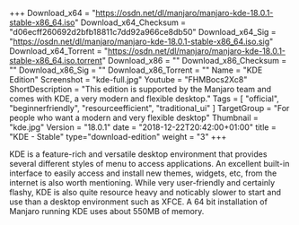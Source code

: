 +++
Download_x64 = "https://osdn.net/dl/manjaro/manjaro-kde-18.0.1-stable-x86_64.iso"
Download_x64_Checksum = "d06ecff260692d2bfb18811c7dd92a966ce8db50"
Download_x64_Sig = "https://osdn.net/dl/manjaro/manjaro-kde-18.0.1-stable-x86_64.iso.sig"
Download_x64_Torrent = "https://osdn.net/dl/manjaro/manjaro-kde-18.0.1-stable-x86_64.iso.torrent"
Download_x86 = ""
Download_x86_Checksum = ""
Download_x86_Sig = ""
Download_x86_Torrent = ""
Name = "KDE Edition"
Screenshot = "kde-full.jpg"
Youtube = "FHMBocs2Xc8"
ShortDescription = "This edition is supported by the Manjaro team and comes with KDE, a very modern and flexible desktop."
Tags = [ "official", "beginnerfriendly", "resourceefficient", "traditional_ui" ]
TargetGroup = "For people who want a modern and very flexible desktop"
Thumbnail = "kde.jpg"
Version = "18.0.1"
date = "2018-12-22T20:42:00+01:00"
title = "KDE - Stable"
type="download-edition"
weight = "3"
+++

KDE is a feature-rich and versatile desktop environment that provides several different styles of menu to access applications. An excellent built-in interface to easily access and install new themes, widgets, etc, from the internet is also worth mentioning. While very user-friendly and certainly flashy, KDE is also quite resource heavy and noticably slower to start and use than a desktop environment such as XFCE. A 64 bit installation of Manjaro running KDE uses about 550MB of memory.
